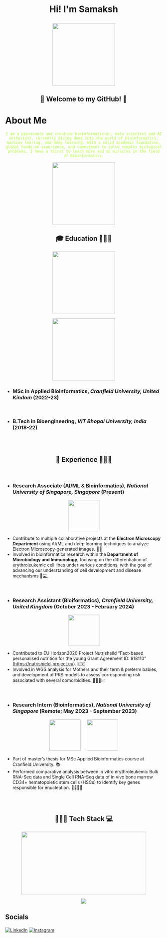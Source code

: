 # <p align="center">Hi! I'm Samaksh</p>

<p align="center">
  <img src="https://github.com/user-attachments/assets/7b83006a-cd44-46eb-9828-75e090b731f1" width="200" />
</p>

## <p align="center">👾 Welcome to my GitHub! 👾</p> 

# About Me
<p align="center"><code style="color : greenyellow;">I am a passionate and creative bioinformatician, data scientist and AI enthusiast, currently diving deep into the world of bioinformatics, machine learing, and deep learning. With a solid academic foundation, global hands-on experience, and commitment to solve complex biological problems, I have a thirst to learn more and do miracles in the field of Bioinformatics.</code></p>

<p align="center">
  <img src="https://github.com/user-attachments/assets/4aa51261-65eb-42f4-a2f1-e2d2a16e620d" width="200" />
</p>



## <p align="center">🎓 **Education** 👨🏻‍🎓</p>
<p align="center">
  <img src="https://github.com/user-attachments/assets/b5493eda-969f-4077-8f65-45cee9c06323" width="200" />
</p>

<p align="center">
  <img src="https://github.com/user-attachments/assets/669d77b2-31a4-41b7-be21-82ca7834d69b" width="200" />
</p>


- ### **MSc in Applied Bioinformatics**, *Cranfield University, United Kindom* (2022-23)
<br>

- ### **B.Tech in Bioengineering**, *VIT Bhopal University, India* (2018-22)


<br><br>
## <p align="center">🚀 **Experience** 👨🏻‍💻</p>
<br>


- ### **Research Associate (AI/ML & Bioinformatics)**, *National University of Singapore, Singapore*  (Present)
<p align="center">
  <img src="https://github.com/user-attachments/assets/1a01dd4e-c244-466d-8932-bec236457ca0" width="100" />
</p>

  - Contribute to multiple collaborative projects at the **Electron Microscopy Department** using AI/ML and deep learning techniques to analyze Electron Microscopy-generated images. 🔬🦠
  - Involved in bioinformatics research within the **Department of Microbiology and Immunology**, focusing on the differentiation of erythroleukemic cell lines under various conditions, with the goal of advancing our understanding of cell development and disease mechanisms 🧬💻.
  
<br>

- ### **Research Assistant (Bioiformatics)**, *Cranfield University, United Kingdom*  (October 2023 - February 2024)
<p align="center">
  <img src="https://github.com/user-attachments/assets/354790f3-9d8b-4afa-b037-30a8d2be0335" width="100" />
</p>

  - Contributed to EU Horizon2020 Project Nutrisheild “Fact-based personalised nutrition for
the young Grant Agreement ID: 818110” (https://nutrishield-project.eu). 🇪🇺
  - Involved in WGS analysis for Mothers and their term & preterm babies, and development of PRS models to assess corresponding risk associated with several comorbidities. 🧑‍🧒🧬📈
  
 <br>

- ### **Research Intern (Bioinformatics)**, *National University of Singapore*  (Remote; May 2023 - September 2023)
<p align="center">
  <img src="https://github.com/user-attachments/assets/1a01dd4e-c244-466d-8932-bec236457ca0" width="100" />&nbsp;&nbsp;&nbsp;&nbsp;
  <img src="https://github.com/user-attachments/assets/354790f3-9d8b-4afa-b037-30a8d2be0335" width="100" />
</p>

  - Part of master’s thesis for MSc Applied Bioinformatics course at Cranfield University. 📚
  - Performed comparative analysis between in vitro erythroleukemic Bulk RNA-Seq data and Single Cell RNA-Seq data of in vivo bone marrow CD34+ hematopoietic stem cells (HSCs) to identify key genes responsible for enucleation. 🧬👨🏻‍💻

<br><br>

## <p align="center">👨🏻‍💻 **Tech Stack** 💻</p>

<p align="center">
  <img src="https://github.com/user-attachments/assets/5bb4caf9-ad73-4bd1-b7e8-e5f1f20db004" height="200" width="400" />
</p>

 <p align="center">
  <a href="https://skillicons.dev">
    <img src="https://skillicons.dev/icons?i=bash,linux,py,r,c,tensorflow,vscode,java,pytorch,rust,anaconda,docker&perlin=4"/>
  </a>
</p>


## <p align="left"> **Socials** </p>

[![LinkedIn](https://img.shields.io/badge/LinkedIn-%230077B5.svg?logo=linkedin&logoColor=white&style=for-the-badge)](https://www.linkedin.com/in/samaksh99/) [![Instagram](https://img.shields.io/badge/Instagram-%23E4405F.svg?logo=Instagram&logoColor=white&style=for-the-badge)](https://www.instagram.com/samaksh._.singh/)
